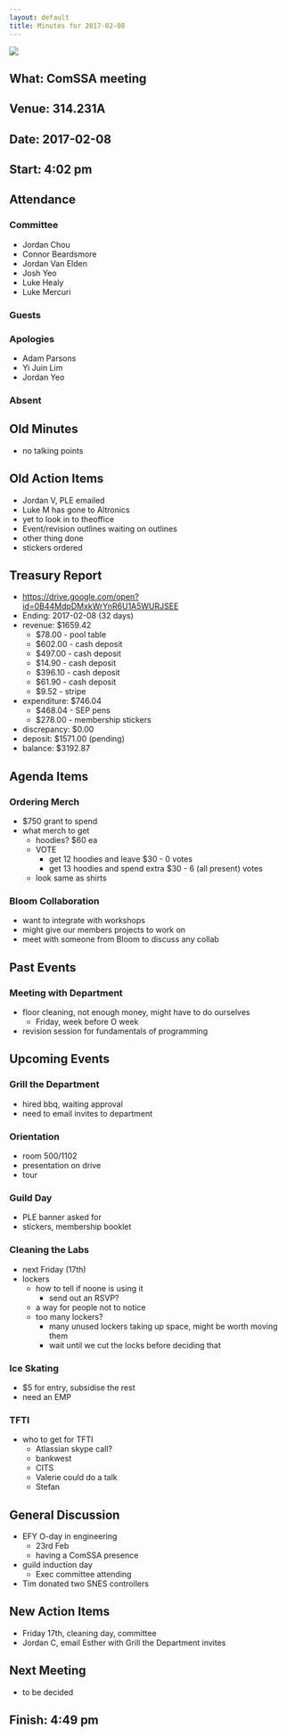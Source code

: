 ```yaml
---
layout: default
title: Minutes for 2017-02-08
---
```


![](../../images/letterhead.png)

## What: ComSSA meeting

## Venue: 314.231A

## Date: 2017-02-08

## Start: 4:02 pm

## Attendance

### Committee
- Jordan Chou
- Connor Beardsmore
- Jordan Van Elden
- Josh Yeo
- Luke Healy
- Luke Mercuri

### Guests

### Apologies
- Adam Parsons
- Yi Juin Lim
- Jordan Yeo

### Absent

## Old Minutes
- no talking points

## Old Action Items
- Jordan V, PLE emailed
- Luke M has gone to Altronics
- yet to look in to theoffice
- Event/revision outlines waiting on outlines
- other thing done
- stickers ordered

## Treasury Report
- https://drive.google.com/open?id=0B44MdpDMxkWrYnR6U1A5WURJSEE
- Ending: 2017-02-08 (32 days)
- revenue: $1659.42
	- $78.00 - pool table
	- $602.00 - cash deposit
	- $497.00 - cash deposit
	- $14.90 - cash deposit
	- $396.10 - cash deposit
	- $61.90 - cash deposit
	- $9.52 - stripe
- expenditure: $746.04
	- $468.04 - SEP pens
	- $278.00 - membership stickers
- discrepancy: $0.00
- deposit: $1571.00 (pending)
- balance: $3192.87

## Agenda Items

### Ordering Merch
- $750 grant to spend
- what merch to get
	- hoodies? $60 ea
	- VOTE
		- get 12 hoodies and leave $30 - 0 votes
		- get 13 hoodies and spend extra $30 - 6 (all present) votes
	- look same as shirts

### Bloom Collaboration
- want to integrate with workshops
- might give our members projects to work on
- meet with someone from Bloom to discuss any collab

## Past Events

### Meeting with Department
- floor cleaning, not enough money, might have to do ourselves
	- Friday, week before O week
- revision session for fundamentals of programming

## Upcoming Events

### Grill the Department
- hired bbq, waiting approval
- need to email invites to department

### Orientation
- room 500/1102
- presentation on drive
- tour

### Guild Day
- PLE banner asked for
- stickers, membership booklet

### Cleaning the Labs
- next Friday (17th)
- lockers
	- how to tell if noone is using it
		- send out an RSVP?
	- a way for people not to notice
	- too many lockers?
		- many unused lockers taking up space, might be worth moving them
		- wait until we cut the locks before deciding that

### Ice Skating
- $5 for entry, subsidise the rest
- need an EMP

### TFTI
- who to get for TFTI
	- Atlassian skype call?
	- bankwest
	- CITS
	- Valerie could do a talk
	- Stefan

## General Discussion
- EFY O-day in engineering
	- 23rd Feb
	- having a ComSSA presence
- guild induction day
	- Exec committee attending
- Tim donated two SNES controllers

## New Action Items
- Friday 17th, cleaning day, committee
- Jordan C, email Esther with Grill the Department invites

## Next Meeting
- to be decided

## Finish: 4:49 pm